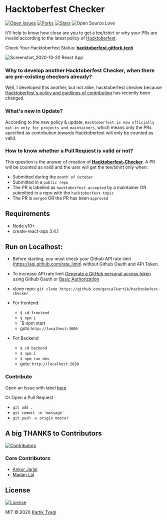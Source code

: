 # Hacktoberfest Checker

[![Open Issues](https://img.shields.io/github/issues/genialkartik/hacktoberfest-checker?style=for-the-badge&logo=github)](https://github.com/genialkartik/hacktoberfest-checker/issues) [![Forks](https://img.shields.io/github/forks/genialkartik/hacktoberfest-checker?style=for-the-badge&logo=github)](https://github.com/genialkartik/hacktoberfest-checker/network/members) [![Stars](https://img.shields.io/github/stars/genialkartik/hacktoberfest-checker?style=for-the-badge&logo=reverbnation)](https://github.com/code-monk08/connect-four/stargazers) ![Open Source Love](https://img.shields.io/badge/Open%20Source-%E2%99%A5-red?style=for-the-badge&logo=open-source-initiative)

It'll help to know how close are you to get a tee/tshirt or why your PRs are invalid according to the latest policy of [Hacktoberfest](https://hacktoberfest.digitalocean.com/hacktoberfest-update).

Check Your Hacktoberfest Status: **[hacktoberfest.gitfork.tech](https://hacktoberfest.gitfork.tech)**

![Screenshot_2020-10-20 React App](https://user-images.githubusercontent.com/32240906/96621479-4909dc00-1326-11eb-9740-43915339d345.png)

### Why to develop another Hacktoberfest Checker, when there are pre-existing checkers already?

Well, I developed this another, but not alike, hacktoberfest checker because [Hacktoberfest's policy and guidlines of contribution](https://hacktoberfest.digitalocean.com/hacktoberfest-update) has recently been changed.

### What's new in Update?

According to the new policy & update, `Hacktoberfest is now officially opt-in only for projects and maintainers`,
which means only the PRs specified as contribution towards Hacktoberfest will only be counted as valid.

### How to know whether a Pull Request is valid or not?

This question is the answer of creation of **[Hacktoberfest-Checker](https://hacktoberfest.gitfork.tech)**.
A PR will be counted as valid and the user will get the tee/tshirt only when:
- Submitted during the `month of October`
- Submitted in a `public repo`
- The PR is labelled as `hacktoberfest-accepted` by a maintainer OR submitted in a repo with the `hacktoberfest topic`
- The PR is `merged` OR the PR has been `approved`

## Requirements

* Node v10+
* create-react-app 3.4.1

## Run on Localhost:

* Before starting, you must check your Github API rate limit (https://api.github.com/rate_limit) without Github Oauth and API Token.
* To increase API rate limit [Generate a GitHub personal access token](https://github.com/settings/tokens/new?scopes=&description=Hacktoberfest%20Checker) using Github Oauth or [Basic Authorization](https://docs.github.com/en/free-pro-team@latest/rest/reference/rate-limit)

* clone repo: `git clone https://github.com/genialkartik/hacktobefest-checker`

* For frontend:
  * `$ cd frontend`
  * `$ npm i`
  * `$ npm start
  *  goto `http://localhost:3000`

* For Backend
  * `$ cd backend`
  * `$ npm i`
  * `$ npm run dev`
  *  goto: `http://localhost:2020`
  
 ### Contribute
 
 Open an Issue with label [here](https://github.com/genialkartik/hacktoberfest-checker/issues)
 
 Or Open a Pull Request
 
  *  `git add .`
  *  `git commit -m 'message'`
  *  `git push -u origin master`
  
## A big THANKS to Contributors

[![Contributors](https://img.shields.io/github/contributors/genialkartik/hacktoberfest-checker?style=for-the-badge)](https://github.com//genialkartik/Macfolio/graphs/contributors)

### Core Contributors
  - [Ankur Jarial](https://github.com/JarialAnkur)
  - [Madan Lal](https://github.com/NorinMp143)

## License

[![License](https://img.shields.io/github/license/genialkartik/hacktoberfest-checker?style=for-the-badge)](https://github.com/genialkartik/Macfolio/blob/master/LICENSE)

MIT © 2020 [Kartik Tyagi](https://github.com/genialkartik)
